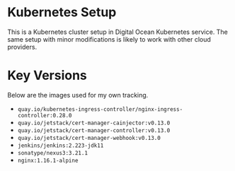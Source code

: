 # Kubernetes Setup

This is a Kubernetes cluster setup in Digital Ocean Kubernetes service.
The same setup with minor modifications is likely to work with other
cloud providers.

# Key Versions

Below are the images used for my own tracking.

* `quay.io/kubernetes-ingress-controller/nginx-ingress-controller:0.28.0`
* `quay.io/jetstack/cert-manager-cainjector:v0.13.0`
* `quay.io/jetstack/cert-manager-controller:v0.13.0`
* `quay.io/jetstack/cert-manager-webhook:v0.13.0`
* `jenkins/jenkins:2.223-jdk11`
* `sonatype/nexus3:3.21.1`
* `nginx:1.16.1-alpine`
